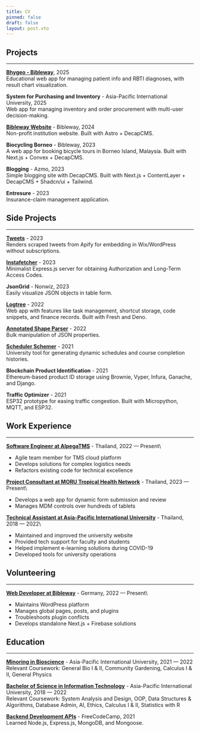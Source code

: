 ```yaml
---
title: CV
pinned: false
draft: false
layout: post.vto
---
```

## Projects
---
[**Bhygeo - Bibleway**](https://bhygeo.bibleway.de/), 2025 \
Educational web app for managing patient info and RBTI diagnoses, with result chart visualization.

**System for Purchasing and Inventory** - Asia-Pacific International University, 2025\
Web app for managing inventory and order procurement with multi-user decision-making.

**[Bibleway Website](https://www.bibleway.de/en)** - Bibleway, 2024\
Non-profit institution website. Built with Astro + DecapCMS.

**Biocycling Borneo** - Bibleway, 2023\
A web app for booking bicycle tours in Borneo Island, Malaysia. Built with Next.js + Convex + DecapCMS.

**Blogging** - Azmo, 2023\
Simple blogging site with DecapCMS. Built with Next.js + ContentLayer + DecapCMS + Shadcn/ui + Tailwind.

**Entresure** - 2023\
Insurance-claim management application.
  
  
## Side Projects
---

**[Tweets](http://tweets.nonwiz.dev/)** - 2023\
Renders scraped tweets from Apify for embedding in Wix/WordPress without subscriptions.

**[Instafetcher](https://github.com/nonwiz/instafetcher)** - 2023\
Minimalist Express.js server for obtaining Authorization and Long-Term Access Codes.

**JsonGrid** - Nonwiz, 2023\
Easily visualize JSON objects in table form.

**[Logtree](https://github.com/nonwiz/logtree)** - 2022\
Web app with features like task management, shortcut storage, code snippets, and finance records. Built with Fresh and Deno.

**[Annotated Shape Parser](https://alp.nonwiz.dev/)** - 2022\
Bulk manipulation of JSON properties.

**[Scheduler Schemer](https://github.com/nonwiz/scheduleschemer)** - 2021\
University tool for generating dynamic schedules and course completion histories.

**Blockchain Product Identification** - 2021\
Ethereum-based product ID storage using Brownie, Vyper, Infura, Ganache, and Django.

**Traffic Optimizer** - 2021\
ESP32 prototype for easing traffic congestion. Built with Micropython, MQTT, and ESP32.


## Work Experience
---

**[Software Engineer at AlpegaTMS](https://www.alpegagroup.com/en/)** - Thailand, 2022 — Present\

- Agile team member for TMS cloud platform
- Develops solutions for complex logistics needs
- Refactors existing code for technical excellence

**[Project Consultant at MORU Tropical Health Network](https://www.tropmedres.ac)** - Thailand, 2023 — Present\

- Develops a web app for dynamic form submission and review
- Manages MDM controls over hundreds of tablets

**[Technical Assistant at Asia-Pacific International University](http://www.apiu.edu)** - Thailand, 2018 — 2022\

- Maintained and improved the university website
- Provided tech support for faculty and students
- Helped implement e-learning solutions during COVID-19
- Developed tools for university operations


## Volunteering
---

**[Web Developer at Bibleway](https://bibleway.de/)** - Germany, 2022 — Present\
- Maintains WordPress platform
- Manages global pages, posts, and plugins
- Troubleshoots plugin conflicts
- Develops standalone Next.js + Firebase solutions


## Education
---

**[Minoring in Bioscience](https://apiu.edu)** - Asia-Pacific International University, 2021 — 2022\
Relevant Coursework: General Bio I & II, Community Gardening, Calculus I & II, General Physics

**[Bachelor of Science in Information Technology](https://apiu.edu)** - Asia-Pacific International University, 2018 — 2022\
Relevant Coursework: System Analysis and Design, OOP, Data Structures & Algorithms, Database Admin, AI, Ethics, Calculus I & II, Statistics with R

**[Backend Development APIs](https://www.freecodecamp.org/certification/nonwiz/back-end-development-and-apis)** - FreeCodeCamp, 2021\
Learned Node.js, Express.js, MongoDB, and Mongoose.